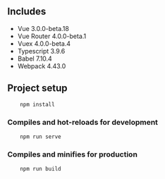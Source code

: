 ## Includes

- Vue 3.0.0-beta.18
- Vue Router 4.0.0-beta.1
- Vuex 4.0.0-beta.4
- Typescript 3.9.6
- Babel 7.10.4
- Webpack 4.43.0


## Project setup
```
    npm install
```

### Compiles and hot-reloads for development
```
    npm run serve
```

### Compiles and minifies for production
```
    npm run build
```
